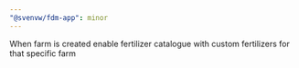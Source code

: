 ```yaml
---
"@svenvw/fdm-app": minor
---
```


When farm is created enable fertilizer catalogue with custom fertilizers for that specific farm

